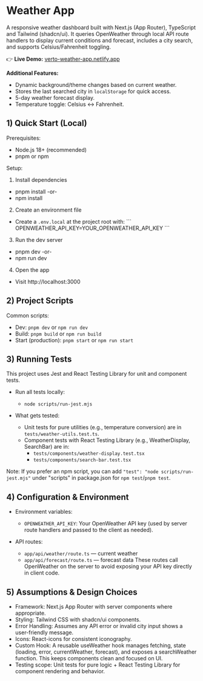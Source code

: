# Weather App

A responsive weather dashboard built with Next.js (App Router), TypeScript and Tailwind (shadcn/ui). It queries OpenWeather through local API route handlers to display current conditions and forecast, includes a city search, and supports Celsius/Fahrenheit toggling.

👉 **Live Demo:** [verto-weather-app.netlify.app](https://verto-weather-app.netlify.app)

**Additional Features:**
- Dynamic background/theme changes based on current weather.
- Stores the last searched city in `localStorage` for quick access.
- 5-day weather forecast display.
- Temperature toggle: Celsius ↔ Fahrenheit.

## 1) Quick Start (Local)

Prerequisites:
- Node.js 18+ (recommended)
- pnpm or npm

Setup:
1) Install dependencies
- pnpm install
  -or-
- npm install

2) Create an environment file
- Create a `.env.local` at the project root with:
  \`\`\`
  OPENWEATHER_API_KEY=YOUR_OPENWEATHER_API_KEY
  \`\`\`

3) Run the dev server
- pnpm dev
  -or-
- npm run dev

4) Open the app
- Visit http://localhost:3000

## 2) Project Scripts

Common scripts:
- Dev: `pnpm dev` or `npm run dev`
- Build: `pnpm build` or `npm run build`
- Start (production): `pnpm start` or `npm run start`

## 3) Running Tests

This project uses Jest and React Testing Library for unit and component tests.

- Run all tests locally:
  - `node scripts/run-jest.mjs`

- What gets tested:
  - Unit tests for pure utilities (e.g., temperature conversion) are in `tests/weather-utils.test.ts`.
  - Component tests with React Testing Library (e.g., WeatherDisplay, SearchBar) are in:
    - `tests/components/weather-display.test.tsx`
    - `tests/components/search-bar.test.tsx`

Note: If you prefer an npm script, you can add `"test": "node scripts/run-jest.mjs"` under "scripts" in package.json for `npm test`/`pnpm test`.

## 4) Configuration & Environment

- Environment variables:
  - `OPENWEATHER_API_KEY`: Your OpenWeather API key (used by server route handlers and passed to the client as needed).

- API routes:
  - `app/api/weather/route.ts` — current weather
  - `app/api/forecast/route.ts` — forecast data
  These routes call OpenWeather on the server to avoid exposing your API key directly in client code.

## 5) Assumptions & Design Choices

- Framework: Next.js App Router with server components where appropriate.
- Styling: Tailwind CSS with shadcn/ui components.
- Error Handling: Assumes any API error or invalid city input shows a user-friendly message.
- Icons: React-icons for consistent iconography.
- Custom Hook: A reusable useWeather hook manages fetching, state (loading, error, currentWeather, forecast), and exposes a searchWeather function. This keeps components clean and focused on UI.
- Testing scope: Unit tests for pure logic + React Testing Library for component rendering and behavior.
